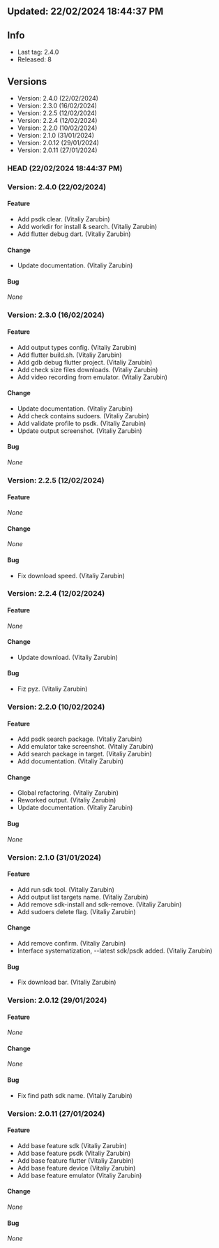 


## Updated: 22/02/2024 18:44:37 PM

## Info

- Last tag: 2.4.0
- Released: 8

## Versions
- Version: 2.4.0 (22/02/2024)
- Version: 2.3.0 (16/02/2024)
- Version: 2.2.5 (12/02/2024)
- Version: 2.2.4 (12/02/2024)
- Version: 2.2.0 (10/02/2024)
- Version: 2.1.0 (31/01/2024)
- Version: 2.0.12 (29/01/2024)
- Version: 2.0.11 (27/01/2024)


### HEAD (22/02/2024 18:44:37 PM)


### Version: 2.4.0 (22/02/2024)


#### Feature

* Add psdk clear. (Vitaliy Zarubin)
* Add workdir for install & search. (Vitaliy Zarubin)
* Add flutter debug dart. (Vitaliy Zarubin)

#### Change

* Update documentation. (Vitaliy Zarubin)

#### Bug

*None*

### Version: 2.3.0 (16/02/2024)


#### Feature

* Add output types config. (Vitaliy Zarubin)
* Add flutter build.sh. (Vitaliy Zarubin)
* Add gdb debug flutter project. (Vitaliy Zarubin)
* Add check size files downloads. (Vitaliy Zarubin)
* Add video recording from emulator. (Vitaliy Zarubin)

#### Change

* Update documentation. (Vitaliy Zarubin)
* Add check contains sudoers. (Vitaliy Zarubin)
* Add validate profile to psdk. (Vitaliy Zarubin)
* Update output screenshot. (Vitaliy Zarubin)

#### Bug

*None*

### Version: 2.2.5 (12/02/2024)


#### Feature

*None*

#### Change

*None*

#### Bug

* Fix download speed. (Vitaliy Zarubin)

### Version: 2.2.4 (12/02/2024)


#### Feature

*None*

#### Change

* Update download. (Vitaliy Zarubin)

#### Bug

* Fiz pyz. (Vitaliy Zarubin)

### Version: 2.2.0 (10/02/2024)


#### Feature

* Add psdk search package. (Vitaliy Zarubin)
* Add emulator take screenshot. (Vitaliy Zarubin)
* Add search package in target. (Vitaliy Zarubin)
* Add documentation. (Vitaliy Zarubin)

#### Change

* Global refactoring. (Vitaliy Zarubin)
* Reworked output. (Vitaliy Zarubin)
* Update documentation. (Vitaliy Zarubin)

#### Bug

*None*

### Version: 2.1.0 (31/01/2024)


#### Feature

* Add run sdk tool. (Vitaliy Zarubin)
* Add output list targets name. (Vitaliy Zarubin)
* Add remove sdk-install and sdk-remove. (Vitaliy Zarubin)
* Add sudoers delete flag. (Vitaliy Zarubin)

#### Change

* Add remove confirm. (Vitaliy Zarubin)
* Interface systematization, --latest sdk/psdk added. (Vitaliy Zarubin)

#### Bug

* Fix download bar. (Vitaliy Zarubin)

### Version: 2.0.12 (29/01/2024)


#### Feature

*None*

#### Change

*None*

#### Bug

* Fix find path sdk name. (Vitaliy Zarubin)

### Version: 2.0.11 (27/01/2024)


#### Feature

* Add base feature sdk (Vitaliy Zarubin)
* Add base feature psdk (Vitaliy Zarubin)
* Add base feature flutter (Vitaliy Zarubin)
* Add base feature device (Vitaliy Zarubin)
* Add base feature emulator (Vitaliy Zarubin)

#### Change

*None*

#### Bug

*None*

